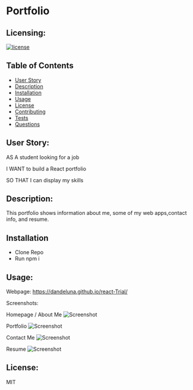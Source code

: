 # Portfolio

## Licensing:
[![license](https://img.shields.io/badge/license-MIT-blue)](https://shields.io)

## Table of Contents 
- [User Story](#user-story)
- [Description](#description)
- [Installation](#installation)
- [Usage](#usage)
- [License](#license)
- [Contributing](#contributing)
- [Tests](#tests)
- [Questions](#questions)

## User Story:
AS A student looking for a job 

I WANT to build a React portfolio 

SO THAT I can display my skills

## Description:
This portfolio  shows information about me, some of my web apps,contact info, and resume.

## Installation
- Clone Repo
- Run npm i 

## Usage:

Webpage: https://dandeluna.github.io/react-Trial/

Screenshots:

Homepage / About Me
![Screenshot]()


Portfolio
![Screenshot]()


Contact Me
![Screenshot]()


Resume
![Screenshot]()

## License:
MIT
